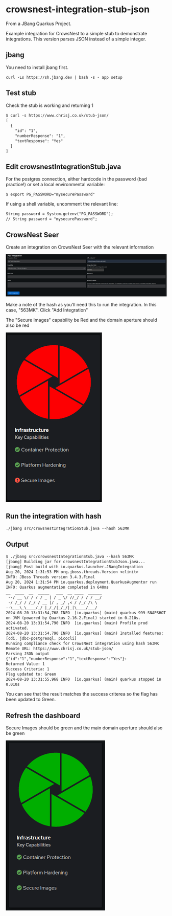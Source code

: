 # crowsnest-integration-stub-json

From a JBang Quarkus Project.

Example integration for CrowsNest to a simple stub to demonstrate integrations. This version parses JSON instead of a simple integer.


## jbang

You need to install jbang first.

```shell script
curl -Ls https://sh.jbang.dev | bash -s - app setup
```

## Test stub
Check the stub is working and returning 1
```
$ curl -s https://www.chrisj.co.uk/stub-json/
[
  {
    "id": "1",
    "numberResponse": "1",
    "textResponse": "Yes"
  }
]
```
## Edit crowsnestIntegrationStub.java
For the postgres connection, either hardcode in the password (bad practice!) or set a local environmental variable:

```
$ export PG_PASSWORD="mysecurePassword"
```
If using a shell variable, uncomment the relevant line:
```
String password = System.getenv("PG_PASSWORD");
// String password = "mysecurePassword";
```

## CrowsNest Seer
Create an integration on CrowsNest Seer with the relevant information

![Example integration](images/addIntegration.png)

Make a note of the hash as you'll need this to run the integration. In this case, "563MK". Click "Add Integration"

The "Secure Images" capability be Red and the domain aperture should also be red 

![Before with Red Secure Images](/images/before.png)


## Run the integration with hash

```shell script
./jbang src/crowsnestIntegrationStub.java --hash 563MK
```
## Output
```
$ ./jbang src/crowsnestIntegrationStub.java --hash 563MK
[jbang] Building jar for crowsnestIntegrationStubJson.java...
[jbang] Post build with io.quarkus.launcher.JBangIntegration
Aug 20, 2024 1:31:53 PM org.jboss.threads.Version <clinit>
INFO: JBoss Threads version 3.4.3.Final
Aug 20, 2024 1:31:54 PM io.quarkus.deployment.QuarkusAugmentor run
INFO: Quarkus augmentation completed in 640ms
__  ____  __  _____   ___  __ ____  ______ 
 --/ __ \/ / / / _ | / _ \/ //_/ / / / __/ 
 -/ /_/ / /_/ / __ |/ , _/ ,< / /_/ /\ \   
--\___\_\____/_/ |_/_/|_/_/|_|\____/___/   
2024-08-20 13:31:54,768 INFO  [io.quarkus] (main) quarkus 999-SNAPSHOT on JVM (powered by Quarkus 2.16.2.Final) started in 0.210s. 
2024-08-20 13:31:54,790 INFO  [io.quarkus] (main) Profile prod activated. 
2024-08-20 13:31:54,790 INFO  [io.quarkus] (main) Installed features: [cdi, jdbc-postgresql, picocli]
Running compliance check for CrowsNest integration using hash 563MK 
Remote URL: https://www.chrisj.co.uk/stub-json/
Parsing JSON output {"id":"1","numberResponse":"1","textResponse":"Yes"}:
Returned Value: 1
Success Criteria: 1
Flag updated to: Green
2024-08-20 13:31:55,968 INFO  [io.quarkus] (main) quarkus stopped in 0.010s
```
You can see that the result matches the success criterea so the flag has been updated to Green.

## Refresh the dashboard
Secure Images should be green and the main domain aperture should also be green

![After with Green Secure Images](/images/after.png)
